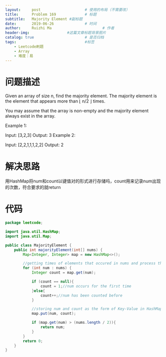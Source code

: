 ```yaml
---
layout:     post   				    # 使用的布局（不需要改）
title:      Problem 169				# 标题 
subtitle:   Majority Element #副标题
date:       2019-06-26				# 时间
author:     Ruizhi Ma 						# 作者
header-img:              	#这篇文章标题背景图片
catalog: true 						# 是否归档
tags:								#标签
    - Leetcode刷题
    - Array
    - 难度：易
---
```

# 问题描述
Given an array of size n, find the majority element. The majority element is the element that appears more than ⌊ n/2 ⌋ times.

You may assume that the array is non-empty and the majority element always exist in the array.

Example 1:

Input: [3,2,3]
Output: 3
Example 2:

Input: [2,2,1,1,1,2,2]
Output: 2

# 解决思路
用HashMap将num和count以键值对的形式进行存储吗，count用来记录num出现的次数，符合要求的就return

# 代码
```java
package leetcode;

import java.util.HashMap;
import java.util.Map;

public class MajorityElement {
    public int majorityElement(int[] nums) {
        Map<Integer, Integer> map = new HashMap<>();

        //getting times of elements that occured in nums and process that
        for (int num : nums) {
            Integer count = map.get(num);

            if (count == null){
                count = 1;//num occurs for the first time
            }else{
                count++;//num has been counted before
            }

            //storing num and count as the form of Key-Value in HashMap
            map.put(num, count);

            if (map.get(num) > (nums.length / 2)){
                return num;
            }
        }
        return 0;
    }
}

```